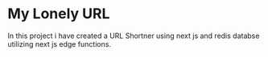 # My Lonely URL
In this project i have created a URL Shortner using next js and redis databse utilizing next js edge functions. 
